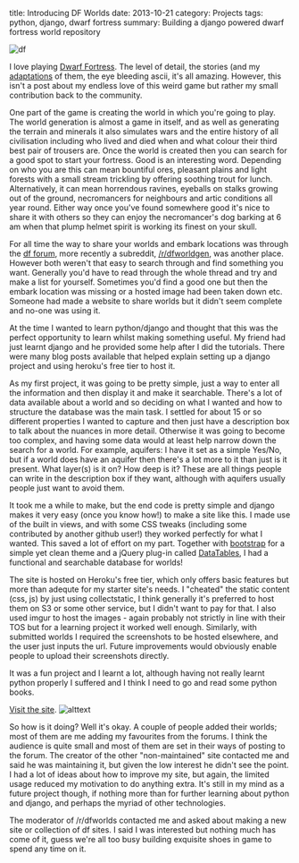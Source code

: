 title: Introducing DF Worlds
date: 2013-10-21
category: Projects
tags: python, django, dwarf fortress
summary: Building a django powered dwarf fortress world repository

![df](/images/df.jpg)


I love playing [Dwarf Fortress](http://www.bay12games.com/dwarves/). The level of detail, the stories (and my [adaptations](http://df.alexjj.com/) of them, the eye bleeding ascii, it's all amazing. However, this isn't a post about my endless love of this weird game but rather my small contribution back to the community.

One part of the game is creating the world in which you're going to play. The world generation is almost a game in itself, and as well as generating the terrain and minerals it also simulates wars and the entire history of all civilisation including who lived and died when and what colour their third best pair of trousers are. Once the world is created then you can search for a good spot to start your fortress. Good is an interesting word. Depending on who you are this can mean bountiful ores, pleasant plains and light forests with a small stream trickling by offering soothing trout for lunch. Alternatively, it can mean horrendous ravines, eyeballs on stalks growing out of the ground, necromancers for neighbours and artic conditions all year round. Either way once you've found somewhere good it's nice to share it with others so they can enjoy the necromancer's dog barking at 6 am when that plump helmet spirit is working its finest on your skull. 

For all time the way to share your worlds and embark locations was through the [df forum](http://www.bay12forums.com/smf/index.php?topic=140180.0), more recently a subreddit, [/r/dfworldgen](https://www.reddit.com/r/dfworldgen), was another place. However both weren't that easy to search through and find something you want. Generally you'd have to read through the whole thread and try and make a list for yourself. Sometimes you'd find a good one but then the embark location was missing or a hosted image had been taken down etc. Someone had made a website to share worlds but it didn't seem complete and no-one was using it.

At the time I wanted to learn python/django and thought that this was the perfect opportunity to learn whilst making something useful. My friend had just learnt django and he provided some help after I did the tutorials. There were many blog posts available that helped explain setting up a django project and using heroku's free tier to host it. 

As my first project, it was going to be pretty simple, just a way to enter all the information and then display it and make it searchable. There's a lot of data available about a world and so deciding on what I wanted and how to structure the database was the main task. I settled for about 15 or so different properties I wanted to capture and then just have a description box to talk about the nuances in more detail. Otherwise it was going to become too complex, and having some data would at least help narrow down the search for a world. For example, aquifers: I have it set as a simple Yes/No, but if a world does have an aquifer then there's a lot more to it than just is it present. What layer(s) is it on? How deep is it? These are all things people can write in the description box if they want, although with aquifers usually people just want to avoid them.

It took me a while to make, but the end code is pretty simple and django makes it very easy (once you know how!) to make a site like this. I made use of the built in views, and with some CSS tweaks (including some contributed by another github user!) they worked perfectly for what I wanted. This saved a lot of effort on my part. Together with [bootstrap](https://getbootstrap.com/) for a simple yet clean theme and a jQuery plug-in called [DataTables](https://datatables.net/), I had a functional and searchable database for worlds! 

The site is hosted on Heroku's free tier, which only offers basic features but more than adequte for my starter site's needs. I "cheated" the static content (css, js) by just using collectstatic, I think generally it's preferred to host them on S3 or some other service, but I didn't want to pay for that. I also used imgur to host the images - again probably not strictly in line with their TOS but for a learning project it worked well enough. Similarly, with submitted worlds I required the screenshots to be hosted elsewhere, and the user just inputs the url. Future improvements would obviously enable people to upload their screenshots directly.

It was a fun project and I learnt a lot, although having not really learnt python properly I suffered and I think I need to go and read some python books. 

[Visit the site](http://dfworlds.alexjj.com/).
![alttext][logo]

So how is it doing? Well it's okay. A couple of people added their worlds; most of them are me adding my favourites from the forums. I think the audience is quite small and most of them are set in their ways of posting to the forum. The creator of the other "non-maintained" site contacted me and said he was maintaining it, but given the low interest he didn't see the point. I had a lot of ideas about how to improve my site, but again, the limited usage reduced my motivation to do anything extra. It's still in my mind as a future project though, if nothing more than for further learning about python and django, and perhaps the myriad of other technologies.

The moderator of /r/dfworlds contacted me and asked about making a new site or collection of df sites. I said I was interested but nothing much has come of it, guess we're all too busy building exquisite shoes in game to spend any time on it.

[logo]: http://i.imgur.com/LcoQlOk.png "DF Worlds"
